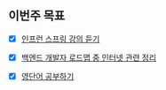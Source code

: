 ## 이번주 목표

- [x] [인프런 스프링 강의 듣기](![image](https://user-images.githubusercontent.com/41042989/111715924-49d47900-8898-11eb-918f-97e1dfd8e884.png))

- [x] [백엔드 개발자 로드맵 중 인터넷 관련 정리](https://github.com/znakwkd30/backend-developer-roadmap/blob/main/%EC%9D%B8%ED%84%B0%EB%84%B7/%EC%9D%B8%ED%84%B0%EB%84%B7%EC%9D%80%20%EC%96%B4%EB%96%BB%EA%B2%8C%20%EC%9E%91%EB%8F%99%EB%90%A0%EA%B9%8C%EC%9A%94.md)

- [x] [영단어 공부하기](![image](https://user-images.githubusercontent.com/41042989/111899796-fe75c280-8a71-11eb-8448-d4f669970698.png))